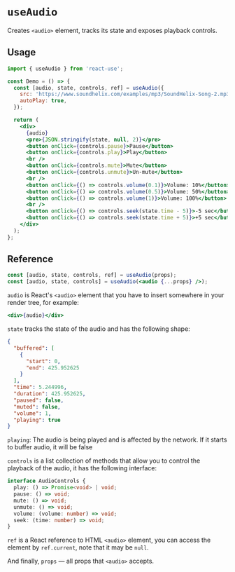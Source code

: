 # `useAudio`

Creates `<audio>` element, tracks its state and exposes playback controls.

## Usage

```jsx
import { useAudio } from 'react-use';

const Demo = () => {
  const [audio, state, controls, ref] = useAudio({
    src: 'https://www.soundhelix.com/examples/mp3/SoundHelix-Song-2.mp3',
    autoPlay: true,
  });

  return (
    <div>
      {audio}
      <pre>{JSON.stringify(state, null, 2)}</pre>
      <button onClick={controls.pause}>Pause</button>
      <button onClick={controls.play}>Play</button>
      <br />
      <button onClick={controls.mute}>Mute</button>
      <button onClick={controls.unmute}>Un-mute</button>
      <br />
      <button onClick={() => controls.volume(0.1)}>Volume: 10%</button>
      <button onClick={() => controls.volume(0.5)}>Volume: 50%</button>
      <button onClick={() => controls.volume(1)}>Volume: 100%</button>
      <br />
      <button onClick={() => controls.seek(state.time - 5)}>-5 sec</button>
      <button onClick={() => controls.seek(state.time + 5)}>+5 sec</button>
    </div>
  );
};
```

## Reference

<!-- eslint-skip -->

```jsx
const [audio, state, controls, ref] = useAudio(props);
const [audio, state, controls] = useAudio(<audio {...props} />);
```

`audio` is React's `<audio>` element that you have to insert somewhere in your
render tree, for example:

<!-- eslint-skip -->

```jsx
<div>{audio}</div>
```

`state` tracks the state of the audio and has the following shape:

```json
{
  "buffered": [
    {
      "start": 0,
      "end": 425.952625
    }
  ],
  "time": 5.244996,
  "duration": 425.952625,
  "paused": false,
  "muted": false,
  "volume": 1,
  "playing": true
}
```

`playing`: The audio is being played and is affected by the network. If it starts to buffer audio, it will be false

`controls` is a list collection of methods that allow you to control the
playback of the audio, it has the following interface:

```ts
interface AudioControls {
  play: () => Promise<void> | void;
  pause: () => void;
  mute: () => void;
  unmute: () => void;
  volume: (volume: number) => void;
  seek: (time: number) => void;
}
```

`ref` is a React reference to HTML `<audio>` element, you can access the element by
`ref.current`, note that it may be `null`.

And finally, `props` &mdash; all props that `<audio>` accepts.
